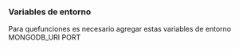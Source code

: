 ### Variables de entorno

Para quefunciones es necesario agregar estas variables de entorno
MONGODB_URI
PORT